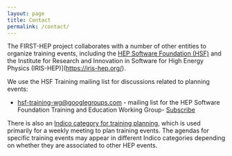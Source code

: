 ```yaml
---
layout: page
title: Contact
permalink: /contact/
---
```


The FIRST-HEP project collaborates with a number of other entities to organize training events, including the [HEP Software Foundation (HSF)](https://hepsoftwarefoundation.org/) and the Institute for Research and Innovation in Software for High Energy Physics (IRIS-HEP)](https://iris-hep.org/).

We use the HSF Training mailing list for discussions related to planning events:

  * [hsf-training-wg@googlegroups.com](mailto:hsf-training-wg@googlegroups.com) - mailing list for the HEP Software Foundation Training and Education Working Group- [Subscribe](https://groups.google.com/forum/#!forum/hsf-training-wg)

There is also an [Indico category for training planning](https://indico.cern.ch/category/11294/), which is used primarily for a weekly meeting to plan training events. The agendas for specific training events may appear in different Indico categories depending on whether they are associated to other HEP events.
